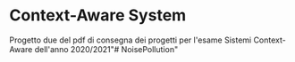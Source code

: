 # Context-Aware System

Progetto due del pdf di consegna dei progetti per l'esame Sistemi Context-Aware dell'anno 2020/2021"# NoisePollution" 
